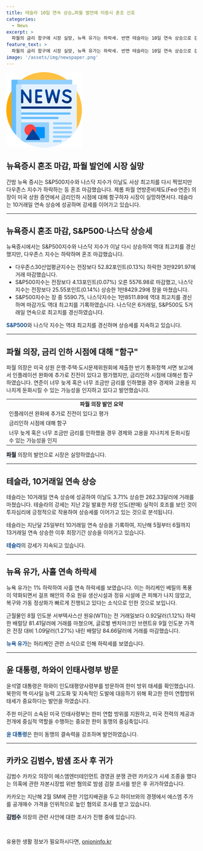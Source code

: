 ```yaml
---
title: 테슬라 10일 연속 상승…파월 발언에 미증시 혼조 신호
categories:
  - News
excerpt: >
  파월의 금리 함구에 시장 실망, 뉴욕 유가는 하락세. 반면 테슬라는 10일 연속 상승으로 강세를 이어감. 파월 의장의 발언과 더불어 뉴욕증시의 혼조한 마감, 그리고 이에 따른 이날 주목할 뉴스들을 요약하고 있다. S&P500과 나스닥 지수는 역대 최고치를 기록했지만, 다우존스 지수는 하락했다. 파월 의장은 미국 상원 증언에서 금리인하 시점에 대해 함구하며 시장의 실망을 샀다. 테슬라는 10거래일 연속 상승으로 강세를 이어가고 있는 가운데, 뉴욕 유가는 하락세를 보였다. 
feature_text: >
  파월의 금리 함구에 시장 실망, 뉴욕 유가는 하락세. 반면 테슬라는 10일 연속 상승으로 강세를 이어감. 파월 의장의 발언과 더불어 뉴욕증시의 혼조한 마감, 그리고 이에 따른 이날 주목할 뉴스들을 요약하고 있다. S&P500과 나스닥 지수는 역대 최고치를 기록했지만, 다우존스 지수는 하락했다. 파월 의장은 미국 상원 증언에서 금리인하 시점에 대해 함구하며 시장의 실망을 샀다. 테슬라는 10거래일 연속 상승으로 강세를 이어가고 있는 가운데, 뉴욕 유가는 하락세를 보였다. 
image: '/assets/img/newspaper.png'
---
```


<p><img src="/assets/img/newspaper.png" alt="kimp 속보" /></p>

<h2>뉴욕증시 혼조 마감, 파월 발언에 시장 실망</h2>

<p data-ke-size="size16">간밤 뉴욕 증시는 S&P500지수와 나스닥 지수가 이날도 사상 최고치를 다시 찍었지만 다우존스 지수가 하락하는 등 혼조 마감했습니다. 제롬 파월 연방준비제도(Fed·연준) 의장이 미국 상원 증언에서 금리인하 시점에 대해 함구하자 시장이 실망하면서다. 테슬라는 10거래일 연속 상승에 성공하며 강세를 이어가고 있습니다.<br></p>

<hr>

<h2 data-ke-size="size26">뉴욕증시 혼조 마감, S&P500·나스닥 상승세</h2>

<p data-ke-size="size16">뉴욕증시에서는 S&P500지수와 나스닥 지수가 이날 다시 상승하여 역대 최고치를 경신했지만, 다우존스 지수는 하락하며 혼조 마감했습니다.</p>

<ul>
  <li>다우존스30산업평균지수는 전장보다 52.82포인트(0.13%) 하락한 3만9291.97에 거래 마감했습니다.</li>
  <li>S&P500지수는 전장보다 4.13포인트(0.07%) 오른 5576.98로 마감했고, 나스닥지수는 전장보다 25.55포인트(0.14%) 상승한 1만8429.29에 장을 마쳤습니다.</li>
  <li>S&P500지수는 장 중 5590.75, 나스닥지수는 1만8511.89에 역대 최고치를 경신하며 마감가도 역대 최고치를 기록하였습니다. 나스닥은 6거래일, S&P500도 5거래일 연속으로 최고치를 경신하였습니다.</li>
</ul>

<p><b><span style="color: #1a5490;">S&amp;P500</span></b>와 나스닥 지수는 역대 최고치를 경신하며 상승세를 지속하고 있습니다.</p>

<hr>

<h2 data-ke-size="size26">파월 의장, 금리 인하 시점에 대해 "함구"</h2>

<p data-ke-size="size16">파월 의장은 미국 상원 은행·주택·도시문제위원회에 제출한 반기 통화정책 서면 보고에서 인플레이션 완화에 추가로 진전이 있다고 평가했지만, 금리인하 시점에 대해선 함구하였습니다. 연준이 너무 늦게 혹은 너무 조금만 금리를 인하했을 경우 경제와 고용을 지나치게 둔화시킬 수 있는 가능성을 인지하고 있다고 발언했습니다.</p>

<table>
  <tr>
    <td style="text-align: center; height: 17px;"><b>파월 의장 발언 요약</b></td>
  </tr>
  <tr>
    <td>인플레이션 완화에 추가로 진전이 있다고 평가</td>
  </tr>
  <tr>
    <td>금리인하 시점에 대해 함구</td>
  </tr>
  <tr>
    <td>너무 늦게 혹은 너무 조금만 금리를 인하했을 경우 경제와 고용을 지나치게 둔화시킬 수 있는 가능성을 인지</td>
  </tr>
</table>

<p><b><span style="background-color: #21538527;">파월</span></b> 의장의 발언으로 시장은 실망하였습니다.</p>

<hr>

<h2 data-ke-size="size26">테슬라, 10거래일 연속 상승</h2>

<p data-ke-size="size16">테슬라는 10거래일 연속 상승에 성공하여 이날도 3.71% 상승한 262.33달러에 거래를 마쳤습니다. 테슬라의 강세는 지난 2일 발표한 차량 인도(판매) 실적이 호조를 보인 것이 투자심리에 긍정적으로 작용하여 상승세를 이어가고 있는 것으로 분석됩니다.</p>

<p data-ke-size="size16">테슬라는 지난달 25일부터 10거래일 연속 상승을 기록하여, 지난해 5월부터 6월까지 13거래일 연속 상승한 이후 최장기간 상승을 이어가고 있습니다.</p>

<p><b><span style="color: #1a5490;">테슬라</span></b>의 강세가 지속되고 있습니다.</p>

<hr>

<h2 data-ke-size="size26">뉴욕 유가, 사흘 연속 하락세</h2>

<p data-ke-size="size16">뉴욕 유가는 1% 하락하여 사흘 연속 하락세를 보였습니다. 이는 허리케인 베릴의 폭풍이 약화되면서 걸프 해안의 주요 원유 생산시설과 정유 시설에 큰 피해가 나지 않았고, 복구와 가동 정상화가 빠르게 진행되고 있다는 소식으로 인한 것으로 보입니다.</p>

<p data-ke-size="size16">근월물인 8월 인도분 서부텍사스산 원유(WTI)는 전 거래일보다 0.92달러(1.12%) 하락한 배럴당 81.41달러에 거래를 마쳤으며, 글로벌 벤치마크인 브렌트유 9월 인도분 가격은 전장 대비 1.09달러(1.27%) 내린 배럴당 84.66달러에 거래를 마감했습니다.</p>

<p><b><span style="color: #1a5490;">뉴욕 유가</span></b>는 허리케인 관련 소식으로 인해 하락세를 보였습니다.</p>

<hr> 

<h2 data-ke-size="size26">윤 대통령, 하와이 인태사령부 방문</h2>

<p data-ke-size="size16">윤석열 대통령은 하와이 인도태평양사령부를 방문하여 한미 방위 태세를 확인했습니다. 북한의 핵·미사일 능력 고도화 및 지속적인 도발에 대응하기 위해 확고한 한미 연합방위태세가 중요하다는 발언을 하였습니다.</p>

<p data-ke-size="size16">주한 미군이 소속된 미국 인태사령부는 한미 연합 방위를 지원하고, 미국 전력의 제공과 전개에 중심적 역할을 수행하는 중요한 한미 동맹의 중심축입니다.</p>

<p><b><span style="color: #1a5490;">윤 대통령</span></b>은 한미 동맹의 결속력을 강조하며 발언하였습니다.</p>

<hr>

<h2 data-ke-size="size26">카카오 김범수, 밤샘 조사 후 귀가</h2>

<p data-ke-size="size16">김범수 카카오 의장이 에스엠엔터테인먼트 경영권 분쟁 관련 카카오가 시세 조종을 했다는 의혹에 관한 자본시장법 위반 혐의로 밤샘 검찰 조사를 받은 후 귀가하였습니다.</p>

<p data-ke-size="size16">카카오는 지난해 2월 SM에 관한 기업지배권을 두고 하이브와의 경쟁에서 에스엠 주가를 공개매수 가격을 인위적으로 높인 혐의로 조사를 받고 있습니다.</p>

<p><b><span style="background-color: #21538527;">김범수</span></b> 의장의 관련 사안에 대한 조사가 진행 중에 있습니다.</p>

<p data-ke-size="size16">&nbsp;</p>
유용한 생활 정보가 필요하시다면, <a href="https://onioninfo.kr" rel="dofollow">onioninfo.kr</a>


